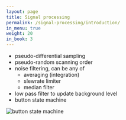 ```yaml
---
layout: page
title: Signal processing
permalink: /signal-processing/introduction/
in_menu: true
weight: 20
in_book: 3
---
```


* pseudo-differential sampling
* pseudo-random scanning order
* noise filtering, can be any of
  * averaging (integration)
  * slewrate limiter
  * median filter
* low pass filter to update background level
* button state machine

![button state machine](../../state-machine.svg)
